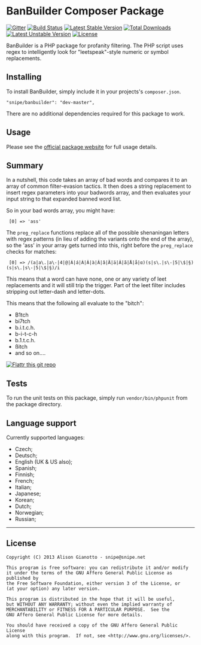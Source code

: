 BanBuilder Composer Package
===================

[![Gitter](https://badges.gitter.im/Join%20Chat.svg)](https://gitter.im/snipe/banbuilder?utm_source=badge&utm_medium=badge&utm_campaign=pr-badge&utm_content=badge) [![Build Status](https://travis-ci.org/snipe/banbuilder.svg?branch=master)](https://travis-ci.org/snipe/banbuilder) [![Latest Stable Version](https://poser.pugx.org/snipe/banbuilder/v/stable.svg)](https://packagist.org/packages/snipe/banbuilder) [![Total Downloads](https://poser.pugx.org/snipe/banbuilder/downloads.svg)](https://packagist.org/packages/snipe/banbuilder) [![Latest Unstable Version](https://poser.pugx.org/snipe/banbuilder/v/unstable.svg)](https://packagist.org/packages/snipe/banbuilder) [![License](https://poser.pugx.org/snipe/banbuilder/license.svg)](https://packagist.org/packages/snipe/banbuilder)

BanBuilder is a PHP package for profanity filtering. The PHP script uses regex to intelligently look for "leetspeak"-style numeric or symbol replacements.

Installing
-------
To install BanBuilder, simply include it in your projects's `composer.json`. 

	"snipe/banbuilder": "dev-master",

There are no additional dependencies required for this package to work.

Usage
-------

Please see the [official package website](https://banbuilder.com) for full usage details.

Summary
-------
In a nutshell, this code takes an array of bad words and compares it to an array of common filter-evasion tactics. It then does a string replacement to insert regex parameters into your badwords array, and then evaluates your input string to that expanded banned word list.

So in your bad words array, you might have:

     [0] => 'ass'

The `preg_replace` functions replace all of the possible shenaningan letters with regex patterns (in lieu of adding the variants onto the end of the array), so the 'ass' in your array gets turned into this, right before the `preg_replace` checks for matches:

     [0] => /(a|a\.|a\-|4|@|Á|á|À|Â|à|Â|â|Ä|ä|Ã|ã|Å|å|α)(s|s\.|s\-|5|\$|§)(s|s\.|s\-|5|\$|§)/i

This means that a word can have none, one or any variety of leet replacements and it will still trip the trigger. Part of the leet filter includes stripping out letter-dash and letter-dots.

This means that the following all evaluate to the "bitch":

- B1tch
- bi7tch
- b.i.t.c.h.
- b-i-t-c-h
- b.1.t.c.h.
- ßitch
- and so on....

[![Flattr this git repo](http://api.flattr.com/button/flattr-badge-large.png)](https://flattr.com/submit/auto?user_id=snipe&url=https://github.com/snipe/banbuilder&title=banbuilder&language=PHP&tags=github&category=software)

Tests
-------
To run the unit tests on this package, simply run `vendor/bin/phpunit` from the package directory.

Language support
-------
Currently supported languages:
- Czech;
- Deutsch;
- English (UK & US also);
- Spanish;
- Finnish;
- French;
- Italian;
- Japanese;
- Korean;
- Dutch;
- Norwegian;
- Russian;
-----

## License

	Copyright (C) 2013 Alison Gianotto - snipe@snipe.net

	This program is free software: you can redistribute it and/or modify
    it under the terms of the GNU Affero General Public License as published by
    the Free Software Foundation, either version 3 of the License, or
    (at your option) any later version.

    This program is distributed in the hope that it will be useful,
    but WITHOUT ANY WARRANTY; without even the implied warranty of
    MERCHANTABILITY or FITNESS FOR A PARTICULAR PURPOSE.  See the
    GNU Affero General Public License for more details.

    You should have received a copy of the GNU Affero General Public License
    along with this program.  If not, see <http://www.gnu.org/licenses/>.
